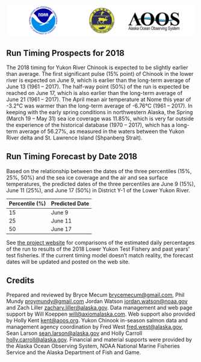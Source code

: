 
![](images/combined.png)

## Run Timing Prospects for 2018

The 2018 timing for Yukon River Chinook is expected to be slightly
earlier than average. The first significant pulse (15% point) of Chinook
in the lower river is expected on June 9, which is earlier than the
long-term average of June 13 (1961 – 2017). The half-way point (50%) of
the run is expected be reached on June 17, which is also earlier than
the long-term average of June 21 (1961 – 2017). The April mean air
temperature at Nome this year of -3.2°C was warmer than the long-term
average of -6.76°C (1961 – 2017). In keeping with the early spring
conditions in northwestern Alaska, the Spring (March 19 – May 31) sea
ice coverage was 11.85%, which is very far outside the experience of the
historical database (1970 – 2017), which has a long-term average of
56.27%, as measured in the waters between the Yukon River delta and
St. Lawrence Island (Shpanberg Strait).

## Run Timing Forecast by Date 2018

Based on the relationship between the dates of the three percentiles
(15%, 25%, 50%) and the sea ice coverage and the air and sea surface
temperatures, the predicted dates of the three percentiles are June 9
(15%), June 11 (25%), and June 17 (50%) in District Y-1 of the Lower
Yukon River.

| Percentile (%) | Predicted Date |
| -------------- | -------------- |
| 15             | June 9         |
| 25             | June 11        |
| 50             | June 17        |

See [the project
website](http://www.aoos.org/2018-run-timing-outlook-and-forecast-summary-chinook-salmon-yukon-river-delta/)
for comparisons of the estimated daily percentages of the run to results
of the 2018 Lower Yukon Test Fishery and past years’ test fisheries. If
the current timing model doesn’t match reality, the forecast dates will
be updated and posted on the web site.

## Credits

Prepared and reviewed by Bryce Mecum <brycemecum@gmail.com>, Phil Mundy
<proymundy@gmail.com> Jordan Watson <jordan.watson@noaa.gov> and Zach
Liller <zachary.liller@alaska.gov>. Data management and web page support
by Will Koeppen <will@axiomalaska.com>. Web support also provided by
Holly Kent [kent@aoos.org](mailto:%20kent@aoos.org). Yukon Chinook
in-season salmon data and management agency coordination by Fred West
<fred.west@alaska.gov>, Sean Larson <sean.larson@alaska.gov> and Holly
Carroll <holly.carroll@alaska.gov>. Financial and material supports were
provided by the Alaska Ocean Observing System, NOAA National Marine
Fisheries Service and the Alaska Department of Fish and Game.
